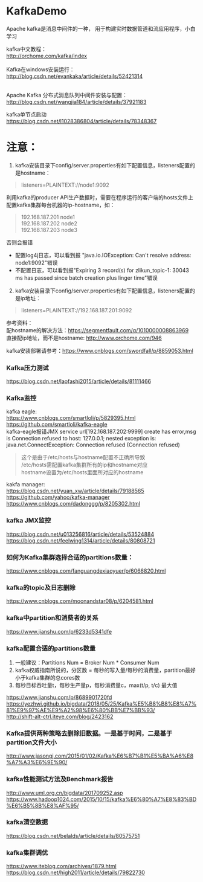 # KafkaDemo
Apache kafka是消息中间件的一种， 用于构建实时数据管道和流应用程序，小白学习

kafka中文教程：<br/>
http://orchome.com/kafka/index<br/>
<br/>
Kafka在windows安装运行：<br/>
http://blog.csdn.net/evankaka/article/details/52421314<br/>
<br/>

Apache Kafka 分布式消息队列中间件安装与配置：<br/>
http://blog.csdn.net/wangjia184/article/details/37921183<br/>

kafka单节点启动<br/>
https://blog.csdn.net/l1028386804/article/details/78348367

# 注意：
1. kafka安装目录下config/server.properties有如下配置信息，listeners配置的是hostname：<br/>
> listeners=PLAINTEXT://node1:9092

利用kafka的producer API生产数据时，需要在程序运行的客户端的hosts文件上配置kafka集群每台机器的ip-hostname，如：<br/>
>192.168.187.201 node1<br/>
 192.168.187.202 node2<br/>
 192.168.187.203 node3
 
 否则会报错<br/>
 - 配置log4j日志，可以看到报 "java.io.IOException: Can't resolve address: node1:9092"错误
 - 不配置日志，可以看到报"Expiring 3 record(s) for zlikun_topic-1: 30043 ms has passed since batch creation plus linger time"错误
 
2. kafka安装目录下config/server.properties有如下配置信息，listeners配置的是ip地址：<br/>
 > listeners=PLAINTEXT://192.168.187.201:9092
 
 参考资料：<br/>
 配hostname的解决方法：https://segmentfault.com/q/1010000008863969<br/>
 直接配ip地址，而不是hostname: http://www.orchome.com/946
 
 kafka安装部署请参考：https://www.cnblogs.com/swordfall/p/8859053.html
 
 ### Kafka压力测试
 https://blog.csdn.net/laofashi2015/article/details/81111466
 
 ### Kafka监控
 kafka eagle:<br/>
 https://www.cnblogs.com/smartloli/p/5829395.html<br/>
 https://github.com/smartloli/kafka-eagle<br/>
 kafka-eagle报错JMX service url[192.168.187.202:9999] create has error,msg is Connection refused to host: 127.0.0.1; nested exception is: java.net.ConnectException: Connection refused (Connection refused)<br/>
 >这个是由于/etc/hosts与hostname配置不正确所导致<br/>
 /etc/hosts需配置kafka集群所有的ip和hostname对应<br/>
 hostname设置为/etc/hosts里面所对应的hostname<br/>
 
 kakfa manager:<br/>
 https://blog.csdn.net/yuan_xw/article/details/79188565<br/>
 https://github.com/yahoo/kafka-manager<br/>
 https://www.cnblogs.com/dadonggg/p/8205302.html<br/>

### kafka JMX监控
https://blog.csdn.net/u013256816/article/details/53524884<br/>
https://blog.csdn.net/feelwing1314/article/details/80808721<br/>

### 如何为Kafka集群选择合适的partitions数量：
https://www.cnblogs.com/fanguangdexiaoyuer/p/6066820.html<br/>

### kafka的topic及日志删除
https://www.cnblogs.com/moonandstar08/p/6204581.html

### kafka中partition和消费者的关系
https://www.jianshu.com/p/6233d5341dfe

### kafka配置合适的partitions数量
1. 一般建议：Partitions Num = Broker Num * Consumer Num<br/>
2. kafka权威指南所说的，分区数 = 每秒的写入量/每秒的消费量，partition最好小于kafka集群的总cores数<br/>
3. 每秒目标吞吐量t，每秒生产量p，每秒消费量c，max(t/p, t/c) 最大值<br/>

https://www.jianshu.com/p/8689901720fd<br/>
https://yezhwi.github.io/bigdata/2018/05/25/Kafka%E5%B8%B8%E8%A7%81%E9%97%AE%E9%A2%98%E6%80%BB%E7%BB%93/<br/>
http://shift-alt-ctrl.iteye.com/blog/2423162

### Kafka提供两种策略去删除旧数据。一是基于时间，二是基于partition文件大小
http://www.jasongj.com/2015/01/02/Kafka%E6%B7%B1%E5%BA%A6%E8%A7%A3%E6%9E%90/

### kafka性能测试方法及Benchmark报告
http://www.uml.org.cn/bigdata/201709252.asp<br/>
https://www.hadoop1024.com/2015/10/15/kafka%E6%80%A7%E8%83%BD%E6%B5%8B%E8%AF%95/

### kafka清空数据
https://blog.csdn.net/belalds/article/details/80575751

### kafka集群调优
https://www.iteblog.com/archives/1879.html<br/>
https://blog.csdn.net/high2011/article/details/79822730<br/>
